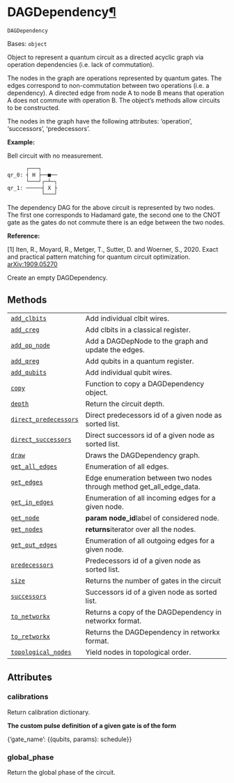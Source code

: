 # DAGDependency[¶](#dagdependency "Permalink to this headline")

<span id="undefined" />

`DAGDependency`

Bases: `object`

Object to represent a quantum circuit as a directed acyclic graph via operation dependencies (i.e. lack of commutation).

The nodes in the graph are operations represented by quantum gates. The edges correspond to non-commutation between two operations (i.e. a dependency). A directed edge from node A to node B means that operation A does not commute with operation B. The object’s methods allow circuits to be constructed.

The nodes in the graph have the following attributes: ‘operation’, ‘successors’, ‘predecessors’.

**Example:**

Bell circuit with no measurement.

```python
      ┌───┐
qr_0: ┤ H ├──■──
      └───┘┌─┴─┐
qr_1: ─────┤ X ├
           └───┘
```

The dependency DAG for the above circuit is represented by two nodes. The first one corresponds to Hadamard gate, the second one to the CNOT gate as the gates do not commute there is an edge between the two nodes.

**Reference:**

\[1] Iten, R., Moyard, R., Metger, T., Sutter, D. and Woerner, S., 2020. Exact and practical pattern matching for quantum circuit optimization. [arXiv:1909.05270](https://arxiv.org/abs/1909.05270)

Create an empty DAGDependency.

## Methods

|                                                                                                                                                                                        |                                                                         |
| -------------------------------------------------------------------------------------------------------------------------------------------------------------------------------------- | ----------------------------------------------------------------------- |
| [`add_clbits`](qiskit.dagcircuit.DAGDependency.add_clbits#qiskit.dagcircuit.DAGDependency.add_clbits "qiskit.dagcircuit.DAGDependency.add_clbits")                                     | Add individual clbit wires.                                             |
| [`add_creg`](qiskit.dagcircuit.DAGDependency.add_creg#qiskit.dagcircuit.DAGDependency.add_creg "qiskit.dagcircuit.DAGDependency.add_creg")                                             | Add clbits in a classical register.                                     |
| [`add_op_node`](qiskit.dagcircuit.DAGDependency.add_op_node#qiskit.dagcircuit.DAGDependency.add_op_node "qiskit.dagcircuit.DAGDependency.add_op_node")                                 | Add a DAGDepNode to the graph and update the edges.                     |
| [`add_qreg`](qiskit.dagcircuit.DAGDependency.add_qreg#qiskit.dagcircuit.DAGDependency.add_qreg "qiskit.dagcircuit.DAGDependency.add_qreg")                                             | Add qubits in a quantum register.                                       |
| [`add_qubits`](qiskit.dagcircuit.DAGDependency.add_qubits#qiskit.dagcircuit.DAGDependency.add_qubits "qiskit.dagcircuit.DAGDependency.add_qubits")                                     | Add individual qubit wires.                                             |
| [`copy`](qiskit.dagcircuit.DAGDependency.copy#qiskit.dagcircuit.DAGDependency.copy "qiskit.dagcircuit.DAGDependency.copy")                                                             | Function to copy a DAGDependency object.                                |
| [`depth`](qiskit.dagcircuit.DAGDependency.depth#qiskit.dagcircuit.DAGDependency.depth "qiskit.dagcircuit.DAGDependency.depth")                                                         | Return the circuit depth.                                               |
| [`direct_predecessors`](qiskit.dagcircuit.DAGDependency.direct_predecessors#qiskit.dagcircuit.DAGDependency.direct_predecessors "qiskit.dagcircuit.DAGDependency.direct_predecessors") | Direct predecessors id of a given node as sorted list.                  |
| [`direct_successors`](qiskit.dagcircuit.DAGDependency.direct_successors#qiskit.dagcircuit.DAGDependency.direct_successors "qiskit.dagcircuit.DAGDependency.direct_successors")         | Direct successors id of a given node as sorted list.                    |
| [`draw`](qiskit.dagcircuit.DAGDependency.draw#qiskit.dagcircuit.DAGDependency.draw "qiskit.dagcircuit.DAGDependency.draw")                                                             | Draws the DAGDependency graph.                                          |
| [`get_all_edges`](qiskit.dagcircuit.DAGDependency.get_all_edges#qiskit.dagcircuit.DAGDependency.get_all_edges "qiskit.dagcircuit.DAGDependency.get_all_edges")                         | Enumeration of all edges.                                               |
| [`get_edges`](qiskit.dagcircuit.DAGDependency.get_edges#qiskit.dagcircuit.DAGDependency.get_edges "qiskit.dagcircuit.DAGDependency.get_edges")                                         | Edge enumeration between two nodes through method get\_all\_edge\_data. |
| [`get_in_edges`](qiskit.dagcircuit.DAGDependency.get_in_edges#qiskit.dagcircuit.DAGDependency.get_in_edges "qiskit.dagcircuit.DAGDependency.get_in_edges")                             | Enumeration of all incoming edges for a given node.                     |
| [`get_node`](qiskit.dagcircuit.DAGDependency.get_node#qiskit.dagcircuit.DAGDependency.get_node "qiskit.dagcircuit.DAGDependency.get_node")                                             | **param node\_id**label of considered node.                             |
| [`get_nodes`](qiskit.dagcircuit.DAGDependency.get_nodes#qiskit.dagcircuit.DAGDependency.get_nodes "qiskit.dagcircuit.DAGDependency.get_nodes")                                         | **returns**iterator over all the nodes.                                 |
| [`get_out_edges`](qiskit.dagcircuit.DAGDependency.get_out_edges#qiskit.dagcircuit.DAGDependency.get_out_edges "qiskit.dagcircuit.DAGDependency.get_out_edges")                         | Enumeration of all outgoing edges for a given node.                     |
| [`predecessors`](qiskit.dagcircuit.DAGDependency.predecessors#qiskit.dagcircuit.DAGDependency.predecessors "qiskit.dagcircuit.DAGDependency.predecessors")                             | Predecessors id of a given node as sorted list.                         |
| [`size`](qiskit.dagcircuit.DAGDependency.size#qiskit.dagcircuit.DAGDependency.size "qiskit.dagcircuit.DAGDependency.size")                                                             | Returns the number of gates in the circuit                              |
| [`successors`](qiskit.dagcircuit.DAGDependency.successors#qiskit.dagcircuit.DAGDependency.successors "qiskit.dagcircuit.DAGDependency.successors")                                     | Successors id of a given node as sorted list.                           |
| [`to_networkx`](qiskit.dagcircuit.DAGDependency.to_networkx#qiskit.dagcircuit.DAGDependency.to_networkx "qiskit.dagcircuit.DAGDependency.to_networkx")                                 | Returns a copy of the DAGDependency in networkx format.                 |
| [`to_retworkx`](qiskit.dagcircuit.DAGDependency.to_retworkx#qiskit.dagcircuit.DAGDependency.to_retworkx "qiskit.dagcircuit.DAGDependency.to_retworkx")                                 | Returns the DAGDependency in retworkx format.                           |
| [`topological_nodes`](qiskit.dagcircuit.DAGDependency.topological_nodes#qiskit.dagcircuit.DAGDependency.topological_nodes "qiskit.dagcircuit.DAGDependency.topological_nodes")         | Yield nodes in topological order.                                       |

## Attributes

<span id="undefined" />

### calibrations

Return calibration dictionary.

**The custom pulse definition of a given gate is of the form**

\{‘gate\_name’: \{(qubits, params): schedule}}

<span id="undefined" />

### global\_phase

Return the global phase of the circuit.

